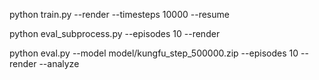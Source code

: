 python train.py --render --timesteps 10000 --resume



python eval_subprocess.py --episodes 10 --render




python eval.py --model model/kungfu_step_500000.zip --episodes 10 --render --analyze



